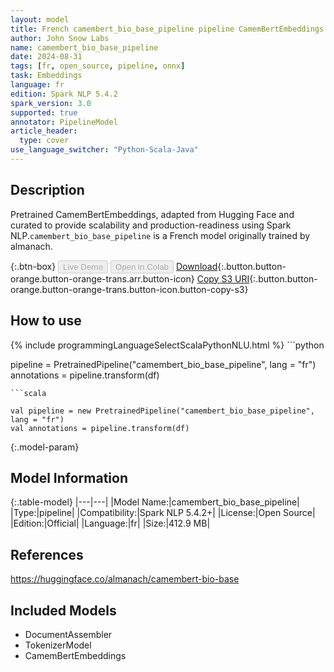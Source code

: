 ```yaml
---
layout: model
title: French camembert_bio_base_pipeline pipeline CamemBertEmbeddings from almanach
author: John Snow Labs
name: camembert_bio_base_pipeline
date: 2024-08-31
tags: [fr, open_source, pipeline, onnx]
task: Embeddings
language: fr
edition: Spark NLP 5.4.2
spark_version: 3.0
supported: true
annotator: PipelineModel
article_header:
  type: cover
use_language_switcher: "Python-Scala-Java"
---
```


## Description

Pretrained CamemBertEmbeddings, adapted from Hugging Face and curated to provide scalability and production-readiness using Spark NLP.`camembert_bio_base_pipeline` is a French model originally trained by almanach.

{:.btn-box}
<button class="button button-orange" disabled>Live Demo</button>
<button class="button button-orange" disabled>Open in Colab</button>
[Download](https://s3.amazonaws.com/auxdata.johnsnowlabs.com/public/models/camembert_bio_base_pipeline_fr_5.4.2_3.0_1725131033790.zip){:.button.button-orange.button-orange-trans.arr.button-icon}
[Copy S3 URI](s3://auxdata.johnsnowlabs.com/public/models/camembert_bio_base_pipeline_fr_5.4.2_3.0_1725131033790.zip){:.button.button-orange.button-orange-trans.button-icon.button-copy-s3}

## How to use



<div class="tabs-box" markdown="1">
{% include programmingLanguageSelectScalaPythonNLU.html %}
```python

pipeline = PretrainedPipeline("camembert_bio_base_pipeline", lang = "fr")
annotations =  pipeline.transform(df)   

```
```scala

val pipeline = new PretrainedPipeline("camembert_bio_base_pipeline", lang = "fr")
val annotations = pipeline.transform(df)

```
</div>

{:.model-param}
## Model Information

{:.table-model}
|---|---|
|Model Name:|camembert_bio_base_pipeline|
|Type:|pipeline|
|Compatibility:|Spark NLP 5.4.2+|
|License:|Open Source|
|Edition:|Official|
|Language:|fr|
|Size:|412.9 MB|

## References

https://huggingface.co/almanach/camembert-bio-base

## Included Models

- DocumentAssembler
- TokenizerModel
- CamemBertEmbeddings